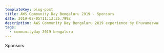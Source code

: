 ```yaml
---
templateKey: blog-post
title: AWS Community Day Bengaluru 2019 - Sponsors
date: 2019-08-05T11:13:25.799Z
description: AWS Community Day Bengaluru 2019 experience by Bhuvaneswari Subramani
tags:
  - communityday 2019 bengaluru
---
```

Sponsors
